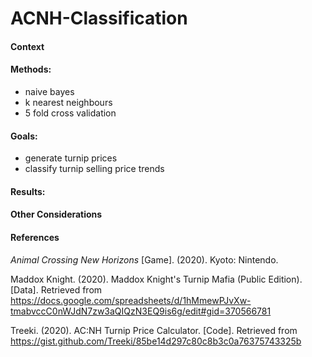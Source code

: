 # ACNH-Classification

#### Context


#### Methods:
- naive bayes
- k nearest neighbours
- 5 fold cross validation

#### Goals:
- generate turnip prices 
- classify turnip selling price trends 

#### Results:

#### Other Considerations

#### References
*Animal Crossing New Horizons* [Game]. (2020). Kyoto: Nintendo.

Maddox Knight. (2020). Maddox Knight's Turnip Mafia (Public Edition). [Data]. Retrieved from https://docs.google.com/spreadsheets/d/1hMmewPJvXw-tmabvccC0nWJdN7zw3aQIQzN3EQ9is6g/edit#gid=370566781

Treeki. (2020). AC:NH Turnip Price Calculator. [Code]. Retrieved from https://gist.github.com/Treeki/85be14d297c80c8b3c0a76375743325b
